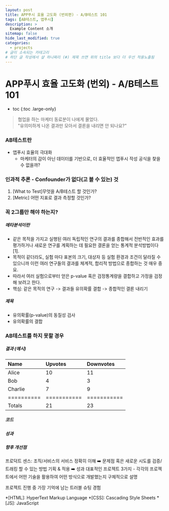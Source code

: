 ```yaml
---
layout: post
title: APP푸시 효율 고도화 (번외편) - A/B테스트 101
tags: [AB테스트, 앱푸시]
description: >
  Example Content 소개
sitemap: false
hide_last_modified: true
categories:
  - projects
# 글이 소속되는 카테고리  
# 하단 글 작성에서 샾 하나짜리 (#) 제목 쓰면 위의 title 보다 더 우선 적용노출됨  
---
```


# APP푸시 효율 고도화 (번외) - A/B테스트 101

* toc
{:toc .large-only}

> 협업을 하는 마케터 동료분이 나에게 물었다.  
> "유의미하게 나온 결과만 모아서 결론을 내리면 안 되나요?"  

### AB테스트란  
* 앱푸시 효율의 극대화
    * 마케터의 감이 아닌 데이터를 기반으로, 더 효율적인 앱푸시 작성 공식을 찾을 수 없을까?

### 인과적 추론 - Confounder가 없다(고 볼 수 있는) 것
1. [What to Test]무엇을 A/B테스트 할 것인가?  
2. [Metric] 어떤 지표로 결과 측정할 것인가?  



### 꼭 2그룹만 해야 하는지?
##### 메타분석이란  
* 같은 목적을 가지고 실행된 여러 독립적인 연구의 결과를 종합해서 전반적인 효과를 평가하거나 새로운 연구를 계획하는 데 필요한 결론을 얻는 통계적 분석방법이다 [1].  
* 목적이 같더라도, 실험 마다 표본의 크기, 대상자 등 실험 환경과 조건이 달라질 수 있으니까 이런 여러 연구들의 결과를 체계적, 합리적 방법으로 종합하는 것 매우 중요.  
* 따라서 여러 실험으로부터 얻은 p-value 혹은 검정통계량을 결합하고 가정을 검정해 보려고 한다.
* 핵심: 같은 목적의 연구 -> 결과들 유의확률 결합 -> 종합적인 결론 내리기

##### 제목
- 유의확률(p-value)의 동질성 검사  
- 유의확률의 결합   

### AB테스트를 하지 못할 경우   
##### 결과 (예시)  

| Name     | Upvotes   | Downvotes |
|:---------|:----------|:----------|
| Alice    |        10 |        11 |
| Bob      |         4 |         3 |
| Charlie  |         7 |         9 |
|==========|===========|===========|
|Totals    |        21 |        23 |

##### 코드  
##### 성과  
##### 향후 개선점

프로덕트 센스: 조직/서비스의 서비스 정확히 이해 ➡️ 문제점 혹은 새로운 시도를 검증/트래킹 할 수 있는 방법 기획 & 적용 ➡️ 성과
대표적인 프로젝트 3가지 -
 각각의 프로젝트에서 어떤 기술을 활용하여 어떤 방식으로 개발했는지 구체적으로 설명


프로젝트 진행 중 가장 기억에 남는 트러블 슈팅 경험



*[HTML]: HyperText Markup Language
*[CSS]: Cascading Style Sheets
*[JS]: JavaScript
